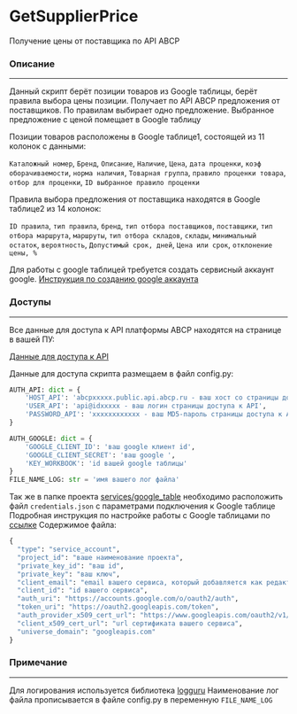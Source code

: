 # GetSupplierPrice
Получение цены от поставщика по API ABCP

### Описание

------------
Данный скрипт берёт позиции товаров из Google таблицы, берёт правила выбора цены позиции.
Получает по API ABCP предложения от поставщиков. По правилам выбирает одно предложение.
Выбранное предложение с ценой помещает в Google таблицу

Позиции товаров расположены в Google таблице1, состоящей из 11 колонок с данными:

`Каталожный номер`,	`Бренд`, `Описание`, `Наличие`, `Цена`, `дата проценки`, `коэф оборачиваемости`,
`норма наличия`, `Товарная группа`, `правило проценки товара`, `отбор для проценки`, `ID выбранное правило проценки`

Правила выбора предложения от поставщика находятся в Google таблице2 из 14 колонок:

`ID правила`, `тип правила`, `бренд`, `тип отбора поставщиков`, `поставщики`, `тип отбора маршрута`, 
`маршруты`, `тип отбора складов`, `склады`, `минимальный остаток`, `вероятность`, 
`Допустимый срок, дней`, `Цена или срок`, `отклонение цены, %`

Для работы с google таблицей требуется создать сервисный аккаунт google.
[Инструкция по созданию google аккаунта](https://dvsemenov.ru/google-tablicy-i-python-podrobnoe-rukovodstvo-s-primerami/)

### Доступы

------------
Все данные для доступа к API платформы ABCP находятся на странице в вашей ПУ:

[Данные для доступа к API](https://cp.abcp.ru/?page=allsettings&systemsettings&apiInformation)

Данные для доступа скрипта размещаем в файл config.py:  
```python
AUTH_API: dict = {
    'HOST_API': 'abcpxxxxx.public.api.abcp.ru - ваш хост со страницы доступа к API',
    'USER_API': 'api@idxxxxx - ваш логин страницы доступа к API',
    'PASSWORD_API': 'xxxxxxxxxxxx - ваш MD5-пароль страницы доступа к API'
}

AUTH_GOOGLE: dict = {
    'GOOGLE_CLIENT_ID': 'ваш google клиент id',
    'GOOGLE_CLIENT_SECRET': 'ваш google ',
    'KEY_WORKBOOK': 'id вашей google таблицы'
}
FILE_NAME_LOG: str = 'имя вашего лог файла'
```
Так же в папке проекта [services/google_table](services/google_table) необходимо расположить файл 
`credentials.json` с параметрами подключения к Google таблице
Подробная инструкция по настройке работы с Google таблицами по 
[ссылке](https://dvsemenov.ru/google-tablicy-i-python-podrobnoe-rukovodstvo-s-primerami/)
Содержимое файла:
```python
{
  "type": "service_account",
  "project_id": "ваше наименование проeкта",
  "private_key_id": "ваш id",
  "private_key": "ваш ключ",
  "client_email": "email вашего сервиса, который добавляется как редактор к google таблице",
  "client_id": "id вашего сервиса",
  "auth_uri": "https://accounts.google.com/o/oauth2/auth",
  "token_uri": "https://oauth2.googleapis.com/token",
  "auth_provider_x509_cert_url": "https://www.googleapis.com/oauth2/v1/certs",
  "client_x509_cert_url": "url сертификата вашего сервиса",
  "universe_domain": "googleapis.com"
}
```

### Примечание 

------------
Для логирования используется библиотека [logguru](https://loguru.readthedocs.io/en/stable/overview.html)
Наименование лог файла прописывается в файле config.py в переменную `FILE_NAME_LOG`